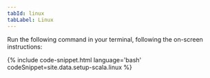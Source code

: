 ```yaml
---
tabId: linux
tabLabel: Linux
---
```

<div class="scala-in-action-content">
  <div class="scala-in-action-code">
    <div class="wrap">
      <div class="scala-text scala-text-large">
        <p>Run the following command in your terminal, following the on-screen instructions:</p>
        {% include code-snippet.html language='bash' codeSnippet=site.data.setup-scala.linux %}
      </div>
    </div>
  </div>
</div>
